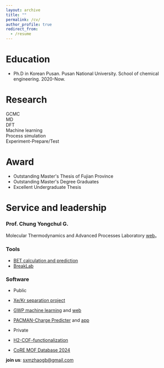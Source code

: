 ```yaml
---
layout: archive
title: ""
permalink: /cv/
author_profile: true
redirect_from:
  - /resume
---     
```


Education
======
* Ph.D in Korean Pusan. Pusan National University. School of chemical engineering. 2020-Now.
                                               
         
Research     
======
 GCMC                  
 MD                        
 DFT              
 Machine learning                                                                                       
 Process simulation                         
 Experiment-Prepare/Test                                                                       
 
 Award     
======
* Outstanding Master's Thesis of Fujian Province
* Outstanding Master's Degree Graduates
* Excellent Undergraduate Thesis                                                                                  
  
Service and leadership
======      
### Prof. Chung Yongchul G.                                   
Molecular Thermodynamics and Advanced Processes Laboratory [web](https://sites.google.com/view/mtap-lab)。   

### Tools                     
* [BET calculation and prediction](https://sesami-web.org/)          
* [BreakLab]() 

### Software                      
*  Public                           
  *  [Xe/Kr separation project](https://github.com/sxm13/Xe-Kr-Separation-Project)
  *  [GWP machine learning](https://github.com/sxm13/GWP-project) and [web](https://gwp-web-mtap-pnu.streamlit.app/)
  *  [PACMAN-Charge Predicter](https://github.com/mtap-research/PACMAN-charge) and [app](https://pacman-charge-mtap.streamlit.app/)
                                                                            
*  Private                              
  *  [H2-COF-functionalization](https://github.com/sxm13/H2-COF-functionalization)                     
  *  [CoRE MOF Database 2024](https://github.com/sxm13/CoRE-MOF-2024)                                                   
                                                                  
                                                   
**join us**: sxmzhaogb@gmail.com                      
